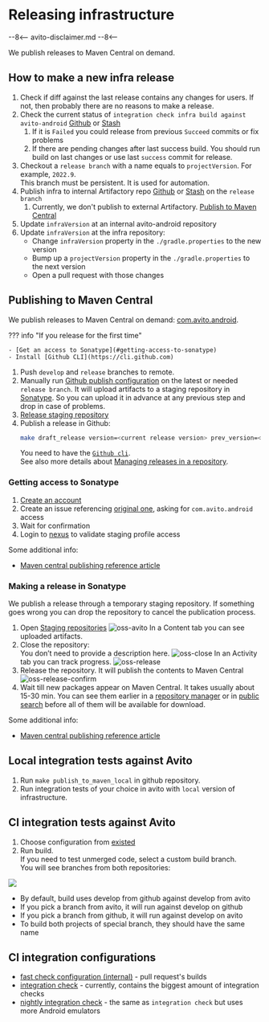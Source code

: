 # Releasing infrastructure

--8<--
avito-disclaimer.md
--8<--

We publish releases to Maven Central on demand.

## How to make a new infra release

1. Check if diff against the last release contains any changes for users.
   If not, then probably there are no reasons to make a release.
2. Check the current status of `integration check infra build against avito-android` [Github](http://links.k.avito.ru/N8) or [Stash](http://links.k.avito.ru/integration-check-with-stash)
   1. If it is `Failed` you could release from previous `Succeed` commits or fix problems
   2. If there are pending changes after last success build. You should run build on last changes or use last `success` commit for release.
3. Checkout a `release branch` with a name equals to `projectVersion`. For example, `2022.9`.  
   This branch must be persistent. It is used for automation.
4. Publish infra to internal Artifactory repo [Github](http://links.k.avito.ru/In) or [Stash](http://links.k.avito.ru/publish-infra-from-stash) on the `release branch`
   1. Currently, we don't publish to external Artifactory. [Publish to Maven Central](#publishing-to-maven-central)
5. Update `infraVersion` at an internal avito-android repository
6. Update `infraVersion` at the infra repository:
    - Change `infraVersion` property in the `./gradle.properties` to the new version
    - Bump up a `projectVersion` property in the `./gradle.properties` to the next version
    - Open a pull request with those changes


## Publishing to Maven Central

We publish releases to Maven Central on demand: 
[com.avito.android](https://search.maven.org/search?q=com.avito.android).

??? info "If you release for the first time"

    - [Get an access to Sonatype](#getting-access-to-sonatype)
    - Install [Github CLI](https://cli.github.com)

1. Push `develop` and `release` branches to remote.
1. Manually run [Github publish configuration](http://links.k.avito.ru/releaseAvitoTools) on the latest or needed `release branch`. 
It will upload artifacts to a staging repository in [Sonatype](https://oss.sonatype.org/#stagingRepositories).
So you can upload it in advance at any previous step and drop in case of problems.
1. [Release staging repository](#making-a-release-in-sonatype)
1. Publish a release in Github:  
   ```sh
   make draft_release version=<current release version> prev_version=<last release version>
   ``` 
   You need to have the [`Github cli`](https://github.com/cli/cli).  
   See also more details about [Managing releases in a repository](https://help.github.com/en/github/administering-a-repository/managing-releases-in-a-repository).

### Getting access to Sonatype

1. [Create an account](https://issues.sonatype.org/secure/Signup!default.jspa)
1. Create an issue referencing [original one](https://issues.sonatype.org/browse/OSSRH-64609), asking for `com.avito.android` access
1. Wait for confirmation
1. Login to [nexus](https://oss.sonatype.org) to validate staging profile access

Some additional info:

- [Maven central publishing reference article](https://getstream.io/blog/publishing-libraries-to-mavencentral-2021/)

### Making a release in Sonatype

We publish a release through a temporary staging repository. 
If something goes wrong you can drop the repository to cancel the publication process.

1. Open [Staging repositories](https://oss.sonatype.org/#stagingRepositories)
![oss-avito](https://user-images.githubusercontent.com/1104540/109542777-92d5b080-7ad6-11eb-9393-30adfa11f749.png)
In a Content tab you can see uploaded artifacts.
1. Close the repository:  
You don’t need to provide a description here.
![oss-close](https://user-images.githubusercontent.com/1104540/109543602-8ef65e00-7ad7-11eb-850d-70542451ee94.png)
In an Activity tab you can track progress.
![oss-release](https://user-images.githubusercontent.com/1104540/109543639-9ae22000-7ad7-11eb-82d4-d3d2c1975521.png)
1. Release the repository. It will publish the contents to Maven Central
![oss-release-confirm](https://user-images.githubusercontent.com/1104540/109543687-ac2b2c80-7ad7-11eb-8294-7d603c523156.png)
1. Wait till new packages appear on Maven Central. It takes usually about 15-30 min.
   You can see them earlier in a [repository manager](https://oss.sonatype.org/#nexus-search;quick~com.avito.android) 
   or in [public search](https://search.maven.org/search?q=com.avito.android) before all of them will be available for download.

Some additional info:

- [Maven central publishing reference article](https://getstream.io/blog/publishing-libraries-to-mavencentral-2021/)

## Local integration tests against Avito

1. Run `make publish_to_maven_local` in github repository.
1. Run integration tests of your choice in avito with `local` version of infrastructure.

## CI integration tests against Avito

1. Choose configuration from [existed](#ci-integration-configurations)
1. Run build.  
   If you need to test unmerged code, select a custom build branch.  
   You will see branches from both repositories:

![](https://user-images.githubusercontent.com/1104540/75977180-e5dd4d80-5eec-11ea-80d3-2f9abd7efd36.png)

- By default, build uses develop from github against develop from avito
- If you pick a branch from avito, it will run against develop on github
- If you pick a branch from github, it will run against develop on avito
- To build both projects of special branch, they should have the same name

## CI integration configurations

- [fast check configuration (internal)](http://links.k.avito.ru/fastCheck) - pull request's builds
- [integration check](http://links.k.avito.ru/A8) - currently, contains the biggest amount of integration checks
- [nightly integration check](http://links.k.avito.ru/gZ) - the same as `integration check` but uses more Android emulators
